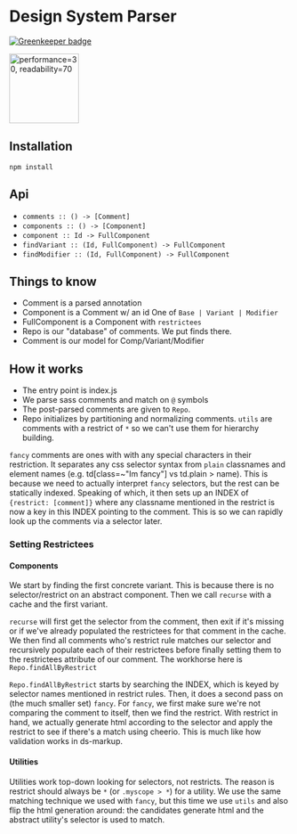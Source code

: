 # Design System Parser

[![Greenkeeper badge](https://badges.greenkeeper.io/salesforce-ux/design-system-parser.svg?token=087f4daf1f9be43c910f3ec67b325214018ff8adc8367d4e28b4daada8d3d962)](https://greenkeeper.io/)

<img src="https://portioncontrol.herokuapp.com/pie.png?size=250x250&performance=30&readabilty=70" alt="performance=30, readability=70" width=125 height=125 />

## Installation

`npm install`

## Api

  * `comments :: () -> [Comment]`
  * `components :: () -> [Component]`
  * `component :: Id -> FullComponent`
  * `findVariant :: (Id, FullComponent) -> FullComponent`
  * `findModifier :: (Id, FullComponent) -> FullComponent`

## Things to know
  * Comment is a parsed annotation
  * Component is a Comment w/ an id
    One of `Base | Variant | Modifier`
  * FullComponent is a Component with `restrictees`
  * Repo is our "database" of comments. We put finds there.
  * Comment is our model for Comp/Variant/Modifier

## How it works

  * The entry point is index.js
  * We parse sass comments and match on `@` symbols
  * The post-parsed comments are given to `Repo`.
  * Repo initializes by partitioning and normalizing comments. `utils` are comments with a restrict of `*` so we can't use them for hierarchy building.

  `fancy` comments are ones with with any special characters in their restriction. It separates any css selector syntax from `plain` classnames and element names (e.g. td[class=~"Im fancy"] vs td.plain > name). This is because we need to actually interpret `fancy` selectors, but the rest can be statically indexed. Speaking of which, it then sets up an INDEX of `{restrict: [comment]}` where any classname mentioned in the restrict is now a key in this INDEX pointing to the comment. This is so we can rapidly look up the comments via a selector later.

### Setting Restrictees

#### Components
We start by finding the first concrete variant. This is because there is no selector/restrict on an abstract component. Then we call `recurse` with a cache and the first variant.

`recurse` will first get the selector from the comment, then exit if it's missing or if we've already populated the restrictees for that comment in the cache. We then find all comments who's restrict rule matches our selector and recursively populate each of their restrictees before finally setting them to the restrictees attribute of our comment. The workhorse here is `Repo.findAllByRestrict`

`Repo.findAllByRestrict` starts by searching the INDEX, which is keyed by selector names mentioned in restrict rules. Then, it does a second pass on (the much smaller set) `fancy`. For `fancy`, we first make sure we're not comparing the comment to itself, then we find the restrict. With restrict in hand, we actually generate html according to the selector and apply the restrict to see if there's a match using cheerio. This is much like how validation works in ds-markup.


#### Utilities
Utilities work top-down looking for selectors, not restricts. The reason is restrict should always be `*` (or `.myscope > *`) for a utility. We use the same matching technique we used with `fancy`, but this time we use `utils` and also flip the html generation around: the candidates generate html and the abstract utility's selector is used to match.


